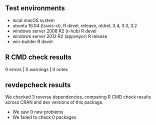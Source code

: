 ## Test environments
* local macOS system
* ubuntu 16.04 (travis-ci), R devel, release, oldrel, 3.4, 3.3, 3.2
* windows server 2008 R2 (r-hub) R devel
* windows server 2012 R2 (appveyor) R release
* win-builder R devel

## R CMD check results

0 errors | 0 warnings | 0 notes

## revdepcheck results

We checked 3 reverse dependencies, comparing R CMD check results across CRAN and dev versions of this package.

 * We saw 0 new problems
 * We failed to check 0 packages
